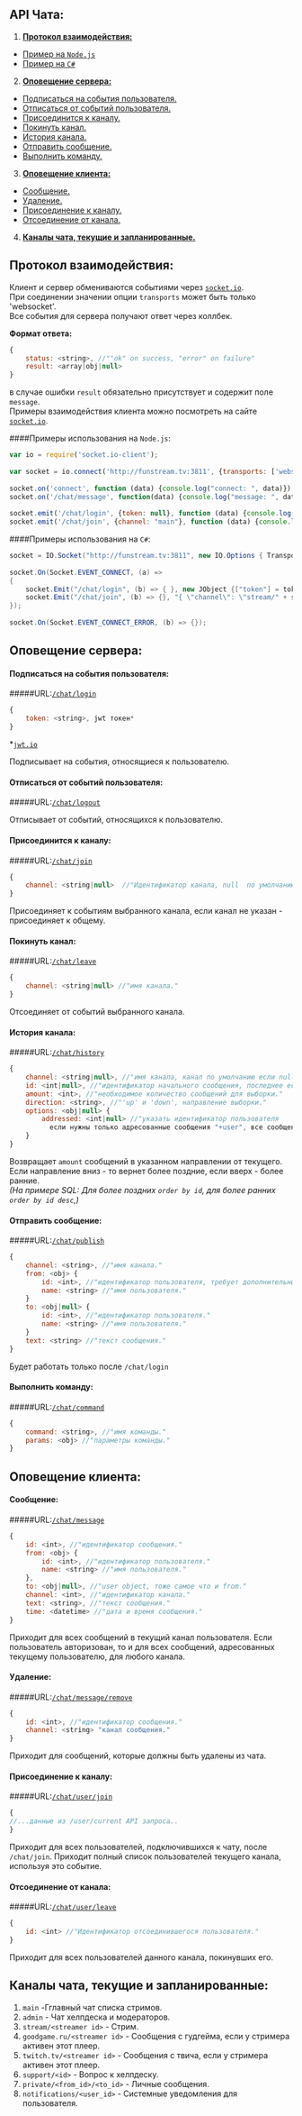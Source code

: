 ﻿API Чата:		
-------------------		
1. [**Протокол взаимодействия:**](#Протокол-взаимодействия)  		
  - [Пример на `Node.js`](#Примеры-использования-на-nodejs)		
  - [Пример на `C#`](#Примеры-использования-на-c)		
2. [**Оповещение сервера:**](#Оповещение-сервера)  		
  - [Подписаться на события пользователя.](#Подписаться-на-события-пользователя)		
  - [Отписаться от событий пользователя.](#Отписаться-от-событий-пользователя)		
  - [Присоединится к каналу.](#Присоединится-к-каналу)		
  - [Покинуть канал.](#Покинуть-канал)		
  - [История канала.](#История-канала)		
  - [Отправить сообщение.](#Отправить-сообщение)		
  - [Выполнить команду.](#Выполнить-команду)		
3. [**Оповещение клиента:**](#Оповещение-клиента)		
  - [Сообщение.](#Сообщение) 		
  - [Удаление.](#Удаление)		
  - [Присоединение к каналу.](#Присоединение-к-каналу)  		
  - [Отсоединение от канала.](#Отсоединение-от-канала)		
4. [**Каналы чата, текущие и запланированные.**](#Каналы-чата-текущие-и-запланированные)		
  		
## Протокол взаимодействия:		
 		 
Клиент и сервер обмениваются событиями через [`socket.io`](http://socket.io/). 		
При соединении значении опции `transports` может быть только 'websocket'.		
Все события для сервера получают ответ через коллбек.		
		
**Формат ответа:**		
```js		
{		
    status: <string>, //""ok" on success, "error" on failure"		
    result: <array|obj|null>		
}		
```		
в случае ошибки `result` обязательно присутствует и содержит поле `message`.		
Примеры взаимодействия клиента можно посмотреть на сайте [`socket.io`](http://socket.io/). 		
		
####Примеры использования на `Node.js`:		
		
```js		
var io = require('socket.io-client');		
 		
var socket = io.connect('http://funstream.tv:3811', {transports: ['websocket']});		
 		
socket.on('connect', function (data) {console.log("connect: ", data)});		
socket.on('/chat/message', function(data) {console.log("message: ", data)});		
 		
socket.emit('/chat/login', {token: null}, function (data) {console.log("login: ", data)});		
socket.emit('/chat/join', {channel: "main"}, function (data) {console.log("chat: ", data)});		
```		
		
####Примеры использования на `C#`:		
```C#		
socket = IO.Socket("http://funstream.tv:3811", new IO.Options { Transports = ImmutableList.Create("websocket") });		
 		
socket.On(Socket.EVENT_CONNECT, (a) =>		
{		
    socket.Emit("/chat/login", (b) => { }, new JObject {["token"] = token });		
    socket.Emit("/chat/join", (b) => {}, "{ \"channel\": \"stream/" + streamerID + "\"}");		
});		
 		
socket.On(Socket.EVENT_CONNECT_ERROR, (b) => {});		
```		
 		
## Оповещение сервера:		
		
#### Подписаться на события пользователя:  		
#####URL:[`/chat/login`](http://funstream.tv/api/chat/login)  		
```js		
{		
    token: <string>, jwt токен*		
}		
```		
*[`jwt.io`](http://jwt.io/)   		
		
Подписывает на события, относящиеся к пользователю.		
 		
#### Отписаться от событий пользователя:  		
#####URL:[`/chat/logout`](http://funstream.tv/api/)  		
		
Отписывает от событий, относящихся к пользователю.  		
		
#### Присоединится к каналу:  		
#####URL:[`/chat/join`](http://funstream.tv/api/chat/join)  		
```js		
{		
    channel: <string|null>  //"Идентификатор канала, null  по умолчанию."		
}		
```		
		
Присоединяет к событиям выбранного канала, если канал не указан - присоединяет к общему.		
		
#### Покинуть канал:    		
#####URL:[`/chat/leave`](http://funstream.tv/api/chat/leave)  		
```js		
{		
    channel: <string|null> //"имя канала."		
}		
```		
Отсоединяет от событий выбранного канала.		
		
#### История канала:   		
#####URL:[`/chat/history`](http://funstream.tv/api/chat/history)  		
```js		
{		
    channel: <string|null>, //"имя канала, канал по умолчанию если null"		
    id: <int|null>, //"идентификатор начального сообщения, последнее если null"		
    amount: <int>, //"необходимое количество сообщений для выборки."		
    direction: <string>, //"'up' и 'down', направление выборки."		
    options: <obj|null> {		
        addressed: <int|null> //"указать идентификатор пользователя 		
          если нужны только адресованные сообщения "+user", все сообщения если null."		
    }		
}		
```		
Возвращает `amount` сообщений в указанном направлении от текущего. Если направление вниз - то вернет более поздние, если вверх - более ранние.  		
*(На примере SQL: Для более поздних `order by id`, для более ранних `order by id desc`,)*  		
		
#### Отправить сообщение:		
#####URL:[`/chat/publish`](http://funstream.tv/api/chat/publish)  		
```js		
{		
    channel: <string>, //"имя канала."		
    from: <obj> {		
        id: <int>, //"идентификатор пользователя, требует дополнительных привилегий."		
        name: <string> //"имя пользователя."		
    }		
    to: <obj|null> {		
        id: <int>, //"идентификатор пользователя."		
        name: <string> //"имя пользователя."		
    }		
    text: <string> //"текст сообщения."  		
}		
```		
Будет работать только после `/chat/login`  		
		
#### Выполнить команду:  		
#####URL:[`/chat/command`](http://funstream.tv/api/chat/command)  		
```js		
{		
    command: <string>, //"имя команды."		
    params: <obj> //"параметры команды."		
}		
```		
 		
## Оповещение клиента:		
		
#### Сообщение:  		
#####URL:[`/chat/message`](http://funstream.tv/api/chat/message)  		
```js		
{		
    id: <int>, //"идентификатор сообщения."		
    from: <obj> {		
        id: <int>, //"идентификатор пользователя."		
        name: <string> //"имя пользователя."		
    },		
    to: <obj|null>, //"user object, тоже самое что и from."		
    channel: <int>, //"идентификатор канала."		
    text: <string>, //"текст сообщения."		
    time: <datetime> //"дата и время сообщения."		
}		
```		
Приходит для всех сообщений в текущий канал пользователя. Если пользователь авторизован, то и для всех сообщений, адресованных текущему пользователю, для любого канала.		
		
#### Удаление:  		
#####URL:[`/chat/message/remove`](http://funstream.tv/api/chat/message/remove)  		
```js		
{ 		
    id: <int>, //"идентификатор сообщения."		
    channel: <string> "канал сообщения."		
}		
```		
Приходит для сообщений, которые должны быть удалены из чата.		
		
#### Присоединение к каналу:  		
#####URL:[`/chat/user/join`](http://funstream.tv/api/chat/user/join)  		
```js		
{		
//...данные из /user/current API запроса..		
}		
```		
Приходит для всех пользователей, подключившихся к чату, после` /chat/join`. Приходит полный список пользователей текущего канала, используя это событие.		
		
#### Отсоединение от канала:  		
#####URL:[`/chat/user/leave`](http://funstream.tv/api/chat/user/leave)  		
```js		
{		
    id: <int> //"Идентификатор отсоединившегося пользователя."		
}		
```		
Приходит для всех пользователей данного канала, покинувших его.		
		
		
## Каналы чата, текущие и запланированные:		
  1. `main` -Гглавный чат списка стримов.		
  2. `admin` - Чат хелпдеска и модераторов.		
  3. `stream/<streamer id>` - Стрим.		
  4. `goodgame.ru/<streamer id>` - Сообщения с гудгейма, если у стримера активен этот плеер.		
  5. `twitch.tv/<streamer id>` - Сообщения с твича, если у стримера активен этот плеер.		
  6. `support/<id>` - Вопрос к хелпдеску.		
  7. `private/<from_id>/<to_id>` - Личные сообщения.		
  8. `notifications/<user_id>` - Системные уведомления для пользователя.